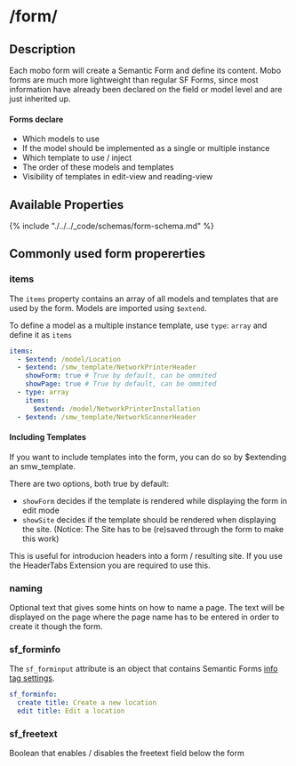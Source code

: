 # /form/
## Description
Each mobo form will create a Semantic Form and define its content.
Mobo forms are much more lightweight than regular SF Forms,
since most information have already been declared on the field or model level and are just inherited up.

#### Forms declare
* Which models to use
* If the model should be implemented as a single or multiple instance
* Which template to use / inject
* The order of these models and templates
* Visibility of templates in edit-view and reading-view

## Available Properties
{% include "./../../_code/schemas/form-schema.md" %}

## Commonly used form propererties
### items
The `items` property contains an array of all models and templates that are used by the form.
Models are imported using `$extend`.

To define a model as a multiple instance template, use `type`: `array` and define it as `items`
```yaml
items:
  - $extend: /model/Location
  - $extend: /smw_template/NetworkPrinterHeader
    showForm: true # True by default, can be ommited
    showPage: true # True by default, can be ommited
  - type: array
    items:
      $extend: /model/NetworkPrinterInstallation
  - $extend: /smw_template/NetworkScannerHeader
```

#### Including Templates
If you want to include templates into the form, you can do so by $extending an smw_template.

There are two options, both true by default:

* `showForm` decides if the template is rendered while displaying the form in edit mode
* `showSite` decides if the template should be rendered when displaying the site. (Notice: The Site has to be (re)saved through the form to make this work)

This is useful for introducion headers into a form / resulting site. If you use the HeaderTabs Extension you are required to use this.

### naming
Optional text that gives some hints on how to name a page.
The text will be displayed on the page where the page name has to be entered in order to create it though the form.

### sf_forminfo
The `sf_forminput` attribute is an object that contains Semantic Forms [info tag settings](http://www.mediawiki.org/wiki/Extension:Semantic_Forms/Defining_forms#.27info.27_tag).

```yaml
sf_forminfo:
  create title: Create a new location
  edit title: Edit a location
```

### sf_freetext
Boolean that enables / disables the freetext field below the form